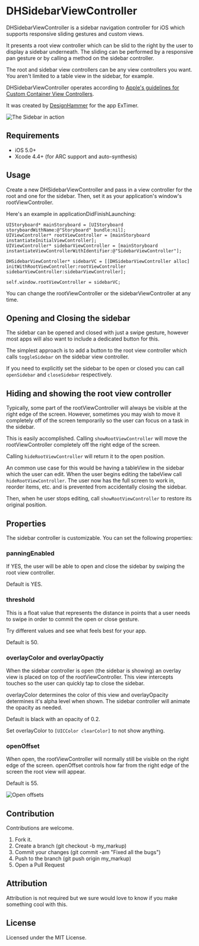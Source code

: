 # DHSidebarViewController

DHSidebarViewController is a sidebar navigation controller for iOS which supports responsive sliding gestures and custom views.

It presents a root view controller which can be slid to the right by the user to display a sidebar underneath. The sliding can be performed by a responsive pan gesture or by calling a method on the sidebar controller.

The root and sidebar view controllers can be any view controllers you want. You aren't limited to a table view in the sidebar, for example. 

DHSidebarViewController operates according to [Apple's guidelines for Custom Container View Controllers](http://developer.apple.com/library/ios/#featuredarticles/ViewControllerPGforiPhoneOS/CreatingCustomContainerViewControllers/CreatingCustomContainerViewControllers.html).

It was created by [DesignHammer](http://www.designhammer.com) for the app ExTimer.

<img src="/Users/jroberts/Desktop/dh-sidebar-example.png" alt="The Sidebar in action" />

## Requirements

- iOS 5.0+
- Xcode 4.4+ (for ARC support and auto-synthesis)

## Usage

Create a new DHSidebarViewController and pass in a view controller for the root and one for the sidebar. Then, set it as your application's window's rootViewController.

Here's an example in applicationDidFinishLaunching:

    UIStoryboard* mainStoryboard = [UIStoryboard storyboardWithName:@"Storyboard" bundle:nil];
    UIViewController* rootViewController = [mainStoryboard instantiateInitialViewController];
    UIViewController* sidebarViewController = [mainStoryboard instantiateViewControllerWithIdentifier:@"SidebarViewController"];

    DHSidebarViewController* sidebarVC = [[DHSidebarViewController alloc] initWithRootViewController:rootViewController sidebarViewController:sidebarViewController];
    
    self.window.rootViewController = sidebarVC;


You can change the rootViewController or the sidebarViewController at any time.

## Opening and Closing the sidebar

The sidebar can be opened and closed with just a swipe gesture, however most apps will also want to include a dedicated button for this. 

The simplest approach is to add a button to the root view controller which calls `toggleSidebar` on the sidebar view controller.

If you need to explicitly set the sidebar to be open or closed you can call `openSidebar` and `closeSidebar` respectively.


## Hiding and showing the root view controller

Typically, some part of the rootViewController will always be visible at the right edge of the screen. However, sometimes you may wish to move it completely off of the screen temporarily so the user can focus on a task in the sidebar.

This is easily accomplished. Calling `showRootViewController` will move the rootViewController completely off the right edge of the screen.

Calling `hideRootViewController` will return it to the open position.

An common use case for this would be having a tableView in the sidebar which the user can edit. When the user begins editing the tabeView call `hideRootViewController`. The user now has the full screen to work in, reorder items, etc. and is prevented from accidentally closing the sidebar.

Then, when  he user stops editing, call `showRootViewController` to restore its original position.


## Properties

The sidebar controller is customizable. You can set the following properties:

### panningEnabled

If YES, the user will be able to open and close the sidebar by swiping the root view controller. 

Default is YES.

### threshold

This is a float value that represents the distance in points that a user needs to swipe in order to commit the open or close gesture. 

Try different values and see what feels best for your app. 

Default is 50.

### overlayColor and overlayOpactiy

When the sidebar controller is open (the sidebar is showing) an overlay view is placed on top of the rootViewController. This view intercepts touches so the user can quickly tap to close the sidebar.

overlayColor determines the color of this view and overlayOpacity determines it's alpha level when shown. The sidebar controller will animate the opacity as needed.

Default is black with an opacity of 0.2.

Set overlayColor to `[UICColor clearColor]` to not show anything.

### openOffset

When open, the rootViewController will normally still be visible on the right edge of the screen. openOffset controls how far from the right edge of the screen the root view will appear.

Default is 55.

<img src="/Users/jroberts/Desktop/dh-sidebar-offset.png" alt="Open offsets" />

## Contribution

Contributions are welcome.

1. Fork it.
2. Create a branch (git checkout -b my_markup)
3. Commit your changes (git commit -am "Fixed all the bugs")
4. Push to the branch (git push origin my_markup)
5. Open a Pull Request

## Attribution

Attribution is not required but we sure would love to know if you make something cool with this.

## License

Licensed under the MIT License.
